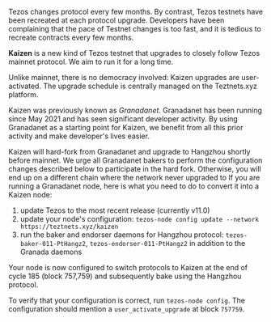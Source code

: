 Tezos changes protocol every few months. By contrast, Tezos testnets have been recreated at each protocol upgrade. Developers have been complaining that the pace of Testnet changes is too fast, and it is tedious to recreate contracts every few months.

**Kaizen** is a new kind of Tezos testnet that upgrades to closely follow Tezos mainnet protocol. We aim to run it for a long time.

Unlike mainnet, there is no democracy involved: Kaizen upgrades are user-activated. The upgrade schedule is centrally managed on the Teztnets.xyz platform.

Kaizen was previously known as *Granadanet*. Granadanet has been running since May 2021 and has seen significant developer activity. By using Granadanet as a starting point for Kaizen, we benefit from all this prior activity and make developer's lives easier.

Kaizen will hard-fork from Granadanet and upgrade to Hangzhou shortly before mainnet. We urge all Granadanet bakers to perform the configuration changes described below to participate in the hard fork. Otherwise, you will end up on a different chain where the network never upgraded to If you are running a Granadanet node, here is what you need to do to convert it into a Kaizen node:

1. update Tezos to the most recent release (currently v11.0)
1. update your node's configuration: `tezos-node config update --network https://teztnets.xyz/kaizen`
1. run the baker and endorser daemons for Hangzhou protocol: `tezos-baker-011-PtHangz2`, `tezos-endorser-011-PtHangz2` in addition to the Granada daemons

Your node is now configured to switch protocols to Kaizen at the end of cycle 185 (block 757,759) and subsequently bake using the Hangzhou protocol.

To verify that your configuration is correct, run `tezos-node config`. The configuration should mention a `user_activate_upgrade` at block `757759`.
